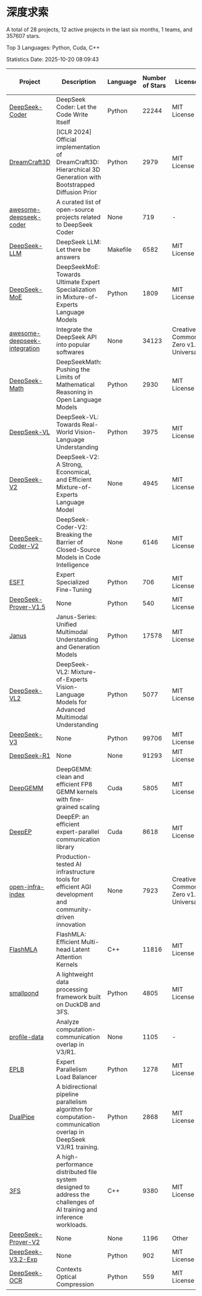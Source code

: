 # 深度求索

A total of 28 projects, 12 active projects in the last six months, 1 teams, and 357607 stars.

Top 3 Languages: Python, Cuda, C++

Statistics Date: 2025-10-20 08:09:43

| Project | Description | Language | Number of Stars | License | Creation Date | Last Updated Date | Last Pushed Date |
| --- | --- | --- | --- | --- | --- | --- | --- |
| [DeepSeek-Coder](https://github.com/deepseek-ai/DeepSeek-Coder) | DeepSeek Coder: Let the Code Write Itself | Python | 22244 | MIT License | 2023-10-20 | 2025-10-20 | 2024-05-21 |
| [DreamCraft3D](https://github.com/deepseek-ai/DreamCraft3D) | [ICLR 2024] Official implementation of DreamCraft3D: Hierarchical 3D Generation with Bootstrapped Diffusion Prior | Python | 2979 | MIT License | 2023-10-23 | 2025-10-18 | 2025-04-22 |
| [awesome-deepseek-coder](https://github.com/deepseek-ai/awesome-deepseek-coder) | A curated list of open-source projects related to DeepSeek Coder | None | 719 | - | 2023-11-06 | 2025-10-19 | 2024-04-03 |
| [DeepSeek-LLM](https://github.com/deepseek-ai/DeepSeek-LLM) | DeepSeek LLM: Let there be answers | Makefile | 6582 | MIT License | 2023-11-29 | 2025-10-20 | 2024-02-04 |
| [DeepSeek-MoE](https://github.com/deepseek-ai/DeepSeek-MoE) | DeepSeekMoE: Towards Ultimate Expert Specialization in Mixture-of-Experts Language Models | Python | 1809 | MIT License | 2024-01-02 | 2025-10-20 | 2024-01-16 |
| [awesome-deepseek-integration](https://github.com/deepseek-ai/awesome-deepseek-integration) | Integrate the DeepSeek API into popular softwares | None | 34123 | Creative Commons Zero v1.0 Universal | 2024-01-11 | 2025-10-20 | 2025-09-25 |
| [DeepSeek-Math](https://github.com/deepseek-ai/DeepSeek-Math) | DeepSeekMath: Pushing the Limits of Mathematical Reasoning in Open Language Models | Python | 2930 | MIT License | 2024-02-05 | 2025-10-19 | 2024-04-15 |
| [DeepSeek-VL](https://github.com/deepseek-ai/DeepSeek-VL) | DeepSeek-VL: Towards Real-World Vision-Language Understanding | Python | 3975 | MIT License | 2024-03-07 | 2025-10-18 | 2024-04-24 |
| [DeepSeek-V2](https://github.com/deepseek-ai/DeepSeek-V2) | DeepSeek-V2: A Strong, Economical, and Efficient Mixture-of-Experts Language Model | None | 4945 | MIT License | 2024-04-22 | 2025-10-17 | 2024-09-25 |
| [DeepSeek-Coder-V2](https://github.com/deepseek-ai/DeepSeek-Coder-V2) | DeepSeek-Coder-V2: Breaking the Barrier of Closed-Source Models in Code Intelligence | None | 6146 | MIT License | 2024-06-14 | 2025-10-20 | 2024-09-24 |
| [ESFT](https://github.com/deepseek-ai/ESFT) | Expert Specialized Fine-Tuning | Python | 706 | MIT License | 2024-07-04 | 2025-10-16 | 2025-05-22 |
| [DeepSeek-Prover-V1.5](https://github.com/deepseek-ai/DeepSeek-Prover-V1.5) | None | Python | 540 | MIT License | 2024-08-15 | 2025-10-06 | 2024-08-16 |
| [Janus](https://github.com/deepseek-ai/Janus) | Janus-Series: Unified Multimodal Understanding and Generation Models | Python | 17578 | MIT License | 2024-10-18 | 2025-10-20 | 2025-02-01 |
| [DeepSeek-VL2](https://github.com/deepseek-ai/DeepSeek-VL2) | DeepSeek-VL2: Mixture-of-Experts Vision-Language Models for Advanced Multimodal Understanding | Python | 5077 | MIT License | 2024-12-13 | 2025-10-20 | 2025-02-26 |
| [DeepSeek-V3](https://github.com/deepseek-ai/DeepSeek-V3) | None | Python | 99706 | MIT License | 2024-12-26 | 2025-10-20 | 2025-08-28 |
| [DeepSeek-R1](https://github.com/deepseek-ai/DeepSeek-R1) | None | None | 91293 | MIT License | 2025-01-20 | 2025-10-20 | 2025-06-27 |
| [DeepGEMM](https://github.com/deepseek-ai/DeepGEMM) | DeepGEMM: clean and efficient FP8 GEMM kernels with fine-grained scaling | Cuda | 5805 | MIT License | 2025-02-13 | 2025-10-20 | 2025-10-15 |
| [DeepEP](https://github.com/deepseek-ai/DeepEP) | DeepEP: an efficient expert-parallel communication library | Cuda | 8618 | MIT License | 2025-02-17 | 2025-10-20 | 2025-10-17 |
| [open-infra-index](https://github.com/deepseek-ai/open-infra-index) | Production-tested AI infrastructure tools for efficient AGI development and community-driven innovation | None | 7923 | Creative Commons Zero v1.0 Universal | 2025-02-21 | 2025-10-18 | 2025-05-15 |
| [FlashMLA](https://github.com/deepseek-ai/FlashMLA) | FlashMLA: Efficient Multi-head Latent Attention Kernels | C++ | 11816 | MIT License | 2025-02-21 | 2025-10-19 | 2025-09-30 |
| [smallpond](https://github.com/deepseek-ai/smallpond) | A lightweight data processing framework built on DuckDB and 3FS. | Python | 4805 | MIT License | 2025-02-24 | 2025-10-19 | 2025-03-05 |
| [profile-data](https://github.com/deepseek-ai/profile-data) | Analyze computation-communication overlap in V3/R1. | None | 1105 | - | 2025-02-26 | 2025-10-15 | 2025-03-21 |
| [EPLB](https://github.com/deepseek-ai/EPLB) | Expert Parallelism Load Balancer | Python | 1278 | MIT License | 2025-02-26 | 2025-10-20 | 2025-03-24 |
| [DualPipe](https://github.com/deepseek-ai/DualPipe) | A bidirectional pipeline parallelism algorithm for computation-communication overlap in DeepSeek V3/R1 training. | Python | 2868 | MIT License | 2025-02-26 | 2025-10-17 | 2025-03-10 |
| [3FS](https://github.com/deepseek-ai/3FS) |  A high-performance distributed file system designed to address the challenges of AI training and inference workloads.  | C++ | 9380 | MIT License | 2025-02-27 | 2025-10-20 | 2025-10-14 |
| [DeepSeek-Prover-V2](https://github.com/deepseek-ai/DeepSeek-Prover-V2) | None | None | 1196 | Other | 2025-04-30 | 2025-10-19 | 2025-07-18 |
| [DeepSeek-V3.2-Exp](https://github.com/deepseek-ai/DeepSeek-V3.2-Exp) | None | Python | 902 | MIT License | 2025-09-29 | 2025-10-20 | 2025-10-02 |
| [DeepSeek-OCR](https://github.com/deepseek-ai/DeepSeek-OCR) | Contexts Optical Compression | Python | 559 | MIT License | 2025-10-17 | 2025-10-20 | 2025-10-20 |
